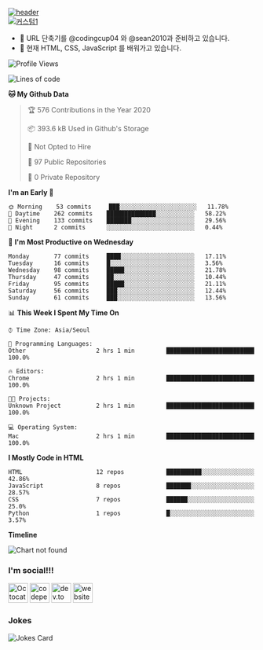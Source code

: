 [![header](https://capsule-render.vercel.app/api?type=wave&color=timeGradient&height=300&section=header&text=Hi%20There%20👋&fontSize=90)](https://github.com/injoon5)<br>
[![커스텀1](https://injoon5.github.io/Injoon5/badge/oijbadge.svg)](https://GitHub.com/injoon5/)<br>

- 🔭 URL  단축기를 @codingcup04 와 
     @sean2010과 준비하고 있습니다. 
- 🌱 현재 HTML, CSS, JavaScript 를 배워가고 있습니다.


<!--START_SECTION:waka-->
![Profile Views](http://img.shields.io/badge/Profile%20Views-223-blue)

![Lines of code](https://img.shields.io/badge/From%20Hello%20World%20I%27ve%20Written-1.9%20million%20lines%20of%20code-blue)

**🐱 My Github Data** 

> 🏆 576 Contributions in the Year 2020
 > 
> 📦 393.6 kB Used in Github's Storage 
 > 
> 🚫 Not Opted to Hire
 > 
> 📜 97 Public Repositories
 > 
> 🔑 0 Private Repository 
 > 
**I'm an Early 🐤** 

```text
🌞 Morning    53 commits     ███░░░░░░░░░░░░░░░░░░░░░░   11.78% 
🌆 Daytime    262 commits    ██████████████░░░░░░░░░░░   58.22% 
🌃 Evening    133 commits    ███████░░░░░░░░░░░░░░░░░░   29.56% 
🌙 Night      2 commits      ░░░░░░░░░░░░░░░░░░░░░░░░░   0.44%

```
📅 **I'm Most Productive on Wednesday** 

```text
Monday       77 commits     ████░░░░░░░░░░░░░░░░░░░░░   17.11% 
Tuesday      16 commits     █░░░░░░░░░░░░░░░░░░░░░░░░   3.56% 
Wednesday    98 commits     █████░░░░░░░░░░░░░░░░░░░░   21.78% 
Thursday     47 commits     ██░░░░░░░░░░░░░░░░░░░░░░░   10.44% 
Friday       95 commits     █████░░░░░░░░░░░░░░░░░░░░   21.11% 
Saturday     56 commits     ███░░░░░░░░░░░░░░░░░░░░░░   12.44% 
Sunday       61 commits     ███░░░░░░░░░░░░░░░░░░░░░░   13.56%

```


📊 **This Week I Spent My Time On** 

```text
⌚︎ Time Zone: Asia/Seoul

💬 Programming Languages: 
Other                    2 hrs 1 min         █████████████████████████   100.0%

🔥 Editors: 
Chrome                   2 hrs 1 min         █████████████████████████   100.0%

🐱‍💻 Projects: 
Unknown Project          2 hrs 1 min         █████████████████████████   100.0%

💻 Operating System: 
Mac                      2 hrs 1 min         █████████████████████████   100.0%

```

**I Mostly Code in HTML** 

```text
HTML                     12 repos            ██████████░░░░░░░░░░░░░░░   42.86% 
JavaScript               8 repos             ███████░░░░░░░░░░░░░░░░░░   28.57% 
CSS                      7 repos             ██████░░░░░░░░░░░░░░░░░░░   25.0% 
Python                   1 repos             █░░░░░░░░░░░░░░░░░░░░░░░░   3.57%

```


**Timeline**

![Chart not found](https://github.com/injoon5/injoon5/blob/master/charts/bar_graph.png) 


<!--END_SECTION:waka-->

### I'm social!!!

[<img src='https://github.githubassets.com/images/icons/emoji/octocat.png' alt='Octocat' height='40'>](https://github.com/injoon5)  [<img src='https://cdn.jsdelivr.net/npm/simple-icons@3.0.1/icons/codepen.svg' alt='codepen' height='40'>](https://codepen.io/injoon5)  [<img src='https://cdn.jsdelivr.net/npm/simple-icons@3.0.1/icons/dev-dot-to.svg' alt='dev.to' height='40'>](https://dev.to/injoon5)  [<img src='https://cdn.jsdelivr.net/npm/simple-icons@3.0.1/icons/icloud.svg' alt='website' height='40'>](http://injoon5.ga) <br>

### Jokes
![Jokes Card](https://readme-jokes.vercel.app/api)



 


